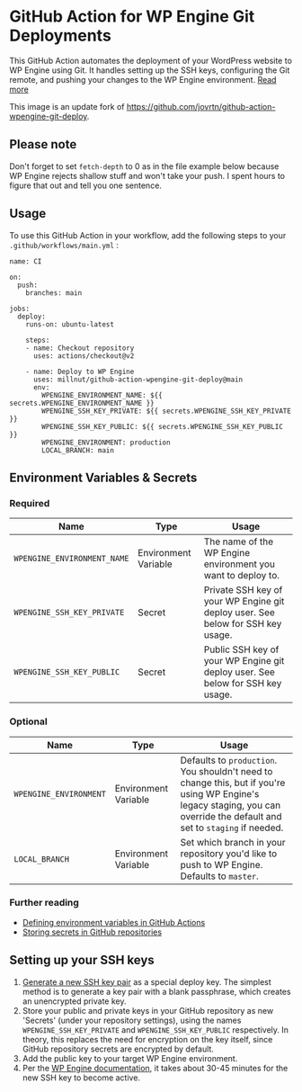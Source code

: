 # GitHub Action for WP Engine Git Deployments

This GitHub Action automates the deployment of your WordPress website to WP Engine using Git. It handles setting up the SSH keys, configuring the Git remote, and pushing your changes to the WP Engine environment. [Read more](https://wpengine.com/git/)

This image is an update fork of https://github.com/jovrtn/github-action-wpengine-git-deploy.

## Please note
Don't forget to set `fetch-depth` to 0 as in the file example below because WP Engine rejects shallow stuff and won't take your push. I spent hours to figure that out and tell you one sentence.

## Usage
To use this GitHub Action in your workflow, add the following steps to your `.github/workflows/main.yml`  :

```
name: CI

on:
  push:
    branches: main

jobs:
  deploy:
    runs-on: ubuntu-latest

    steps:
    - name: Checkout repository
      uses: actions/checkout@v2

    - name: Deploy to WP Engine
      uses: millnut/github-action-wpengine-git-deploy@main
      env:
        WPENGINE_ENVIRONMENT_NAME: ${{ secrets.WPENGINE_ENVIRONMENT_NAME }}
        WPENGINE_SSH_KEY_PRIVATE: ${{ secrets.WPENGINE_SSH_KEY_PRIVATE }}
        WPENGINE_SSH_KEY_PUBLIC: ${{ secrets.WPENGINE_SSH_KEY_PUBLIC }}
        WPENGINE_ENVIRONMENT: production
        LOCAL_BRANCH: main
```

## Environment Variables & Secrets

### Required

| Name | Type | Usage |
|-|-|-|
| `WPENGINE_ENVIRONMENT_NAME` | Environment Variable | The name of the WP Engine environment you want to deploy to. |
| `WPENGINE_SSH_KEY_PRIVATE` | Secret | Private SSH key of your WP Engine git deploy user. See below for SSH key usage. |
|  `WPENGINE_SSH_KEY_PUBLIC` | Secret | Public SSH key of your WP Engine git deploy user. See below for SSH key usage. |

### Optional

| Name | Type  | Usage |
|-|-|-|
| `WPENGINE_ENVIRONMENT` | Environment Variable  | Defaults to `production`. You shouldn't need to change this, but if you're using WP Engine's legacy staging, you can override the default and set to `staging` if needed. |
| `LOCAL_BRANCH` | Environment Variable  | Set which branch in your repository you'd like to push to WP Engine. Defaults to `master`. |

### Further reading

* [Defining environment variables in GitHub Actions](https://developer.github.com/actions/creating-github-actions/accessing-the-runtime-environment/#environment-variables)
* [Storing secrets in GitHub repositories](https://developer.github.com/actions/managing-workflows/storing-secrets/)

## Setting up your SSH keys

1. [Generate a new SSH key pair](https://help.github.com/articles/generating-a-new-ssh-key-and-adding-it-to-the-ssh-agent/) as a special deploy key. The simplest method is to generate a key pair with a blank passphrase, which creates an unencrypted private key.
2. Store your public and private keys in your GitHub repository as new 'Secrets' (under your repository settings), using the names `WPENGINE_SSH_KEY_PRIVATE` and `WPENGINE_SSH_KEY_PUBLIC` respectively. In theory, this replaces the need for encryption on the key itself, since GitHub repository secrets are encrypted by default.
3. Add the public key to your target WP Engine environment.
4. Per the [WP Engine documentation](https://wpengine.com/git/), it takes about 30-45 minutes for the new SSH key to become active.
